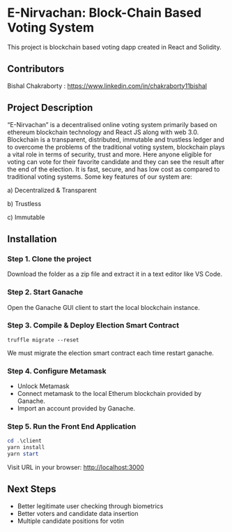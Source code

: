 # E-Nirvachan: Block-Chain Based Voting System

This project is blockchain based voting dapp created in React and Solidity.

## Contributors

Bishal Chakraborty : https://www.linkedin.com/in/chakraborty11bishal

## Project Description

“E-Nirvachan” is a decentralised online voting system primarily based on ethereum blockchain technology and React JS along with web 3.0. Blockchain is a transparent, distributed, immutable and trustless ledger and to overcome the problems of the traditional voting system, blockchain plays a vital role in terms of security, trust and more. Here anyone eligible for voting can vote for their favorite candidate and they can see the result after the end of the election. It is fast, secure, and has low cost as compared to traditional voting systems. Some key features of our system are:

a) Decentralized & Transparent

b) Trustless

c) Immutable

## Installation

### Step 1. Clone the project

Download the folder as a zip file and extract it in a text editor like VS Code.

### Step 2. Start Ganache

Open the Ganache GUI client to start the local blockchain instance.

### Step 3. Compile & Deploy Election Smart Contract

```truffle migrate --reset```

We must migrate the election smart contract each time restart ganache.

### Step 4. Configure Metamask

- Unlock Metamask
- Connect metamask to the local Etherum blockchain provided by Ganache.
- Import an account provided by Ganache.

### Step 5. Run the Front End Application

```powershell
cd .\client
yarn install
yarn start
```

Visit URL in your browser: <http://localhost:3000>

## Next Steps

- Better legitimate user checking through biometrics
- Better voters and candidate data insertion
- Multiple candidate positions for votin
